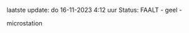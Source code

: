 laatste update: 
do 16-11-2023  4:12   uur 
Status: FAALT - geel - 
<div class="service Y">microstation</div>